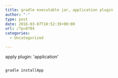 ```yaml
---
title: gradle executable jar, application plugin
author: "-"
type: post
date: 2016-03-07T10:52:39+00:00
url: /?p=8784
categories:
  - Uncategorized

---
```

apply plugin: 'application'


  ```bash

  gradle installApp

  ```
